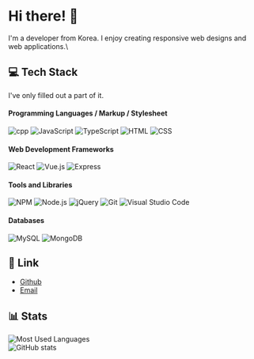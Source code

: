 # Hi there! 👋

I'm a developer from Korea. I enjoy creating responsive web designs and web applications.\

## 💻 Tech Stack

I've only filled out a part of it.

#### Programming Languages / Markup / Stylesheet

![cpp](https://img.shields.io/badge/C++-00599C?style=for-the-badge&logo=c%2B%2B&logoColor=white)
![JavaScript](https://img.shields.io/badge/JavaScript-F7DF1E.svg?&style=for-the-badge&logo=javascript&logoColor=black)
![TypeScript](https://img.shields.io/badge/TypeScript-007ACC?style=for-the-badge&logo=typescript&logoColor=white)
![HTML](https://img.shields.io/badge/HTML-E34F26.svg?style=for-the-badge&logo=html5&logoColor=white)
![CSS](https://img.shields.io/badge/CSS-1572B6.svg?style=for-the-badge&logo=css3&logoColor=white)

#### Web Development Frameworks

![React](https://img.shields.io/badge/React-61DAFB.svg?&style=for-the-badge&logo=react&logoColor=black)
![Vue.js](https://img.shields.io/badge/Vue.js-4FC08D?style=for-the-badge&logo=vuedotjs&logoColor=white)
![Express](https://img.shields.io/badge/Express-black?style=for-the-badge&logo=express&logoColor=white)

#### Tools and Libraries

![NPM](https://img.shields.io/badge/npm-CB3837?style=for-the-badge&logo=npm&logoColor=white)
![Node.js](https://img.shields.io/badge/Node.js_-43853D.svg?&style=for-the-badge&logo=node.js&logoColor=white)
![jQuery](https://img.shields.io/badge/jQuery-0769AD?style=for-the-badge&logo=jquery&logoColor=white)
![Git](https://img.shields.io/badge/git-F05033.svg?style=for-the-badge&logo=git&logoColor=white)
![Visual Studio Code](https://img.shields.io/badge/Visual_Studio_Code-0078d7.svg?style=for-the-badge&logo=visual-studio-code&logoColor=white)


#### Databases

![MySQL](https://img.shields.io/badge/-MySQL-4479A1?style=for-the-badge&logo=mysql&logoColor=white)
![MongoDB](https://img.shields.io/badge/-MongoDB-47A248?style=for-the-badge&logo=mongodb&logoColor=white)


## 🔗 Link

- [Github](https://github.com/khw-dev)
- [Email](mailto:khw.developer@gmail.com)


## 📊 Stats

![Most Used Languages](https://github-readme-stats.vercel.app/api/top-langs/?username=khw-dev&layout=compact)\
![GitHub stats](https://github-readme-stats.vercel.app/api?username=khw-dev&show_icons=true)
